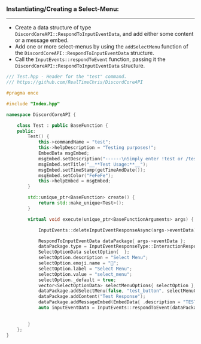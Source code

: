 ### **Instantiating/Creating a Select-Menu:**
---
- Create a data structure of type `DiscordCoreAPI::RespondToInputEventData`, and add either some content or a message embed.
- Add one or more select-menus by using the `addSelectMenu` function of the `DiscordCoreAPI::RespondToInputEventData` structure.
- Call the `InputEvents::respondToEvent` function, passing it the `DiscordCoreAPI::RespondToInputEventData` structure.
```cpp
/// Test.hpp - Header for the "test" command.
/// https://github.com/RealTimeChris/DiscordCoreAPI

#pragma once

#include "Index.hpp"

namespace DiscordCoreAPI {

	class Test : public BaseFunction {
	public:
		Test() {
			this->commandName = "test";
			this->helpDescription = "Testing purposes!";
			EmbedData msgEmbed;
			msgEmbed.setDescription("------\nSimply enter !test or /test!\n------");
			msgEmbed.setTitle("__**Test Usage:**__");
			msgEmbed.setTimeStamp(getTimeAndDate());
			msgEmbed.setColor("FeFeFe");
			this->helpEmbed = msgEmbed;
		}

		std::unique_ptr<BaseFunction> create() {
			return std::make_unique<Test>();
		}

		virtual void execute(unique_ptr<BaseFunctionArguments> args) {

			InputEvents::deleteInputEventResponseAsync(args->eventData).get();

			RespondToInputEventData dataPackage{ args->eventData };
			dataPackage.type = InputEventResponseType::InteractionResponse;
			SelectOptionData selectOption{  };
			selectOption.description = "Select Menu";
			selectOption.emoji.name = "🏁";
			selectOption.label = "Select Menu";
			selectOption.value = "select_menu";
			selectOption._default = true;
			vector<SelectOptionData> selectMenuOptions{ selectOption };
			dataPackage.addSelectMenu(false, "test_button", selectMenuOptions, "Select-Menu", 1, 1);
			dataPackage.addContent("Test Response");
			dataPackage.addMessageEmbed(EmbedData{ .description = "TESTING!",.title = "Test Title" });
			auto inputEventData = InputEvents::respondToEvent(dataPackage);

			
		}
	};
}
```
